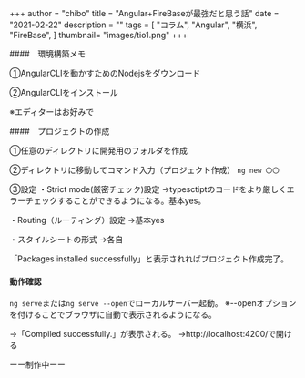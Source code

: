 +++
author = "chibo"
title = "Angular+FireBaseが最強だと思う話"
date = "2021-02-22"
description = ""
tags = [
    "コラム",
    "Angular",
    "横浜",
    "FireBase",
]
thumbnail= "images/tio1.png"
+++



####　環境構築メモ

①AngularCLIを動かすためのNodejsをダウンロード

②AngularCLIをインストール

※エディターはお好みで


####　プロジェクトの作成

①任意のディレクトリに開発用のフォルダを作成

②ディレクトリに移動してコマンド入力（プロジェクト作成）
`ng new 〇〇`

③設定
・Strict mode(厳密チェック)設定
→typesctiptのコードをより厳しくエラーチェックすることができるようになる。基本yes。

・Routing（ルーティング）設定
→基本yes

・スタイルシートの形式
→各自

「Packages installed successfully」と表示されればプロジェクト作成完了。


#### 動作確認

`ng serve`または`ng serve --open`でローカルサーバー起動。
※--openオプションを付けることでブラウザに自動で表示されるようになる。

→「Compiled successfully.」が表示される。
→http://localhost:4200/で開ける


ーー制作中ーー



